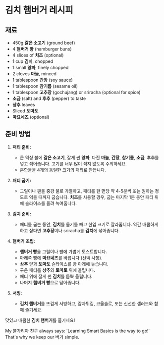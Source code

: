 # 김치 햄버거 레시피

## 재료
- 450g **갈은 소고기** (ground beef)
- 4 **햄버거 빵** (hamburger buns)
- 4 slices of **치즈** (optional)
- 1 cup **김치**, chopped
- 1 small **양파**, finely chopped
- 2 cloves **마늘**, minced
- 1 tablespoon **간장** (soy sauce)
- 1 tablespoon **참기름** (sesame oil)
- 1 tablespoon **고추장** (gochujang) or sriracha (optional for spice)
- **소금** (salt) and **후추** (pepper) to taste
- **상추** leaves
- Sliced **토마토**
- **마요네즈** (optional)

## 준비 방법

1. **패티 준비:**
   - 큰 믹싱 볼에 **갈은 소고기**, 잘게 썬 **양파**, 다진 **마늘**, **간장**, **참기름**, **소금**, **후추**를 넣고 섞어줍니다. 고기를 너무 많이 섞지 않도록 주의하세요.
   - 혼합물을 4개의 동일한 크기의 패티로 만듭니다.

2. **패티 굽기:**
   - 그릴이나 팬을 중강 불로 가열하고, 패티를 한 면당 약 4-5분씩 또는 원하는 정도로 익을 때까지 굽습니다. **치즈**를 사용할 경우, 굽는 마지막 1분 동안 패티 위에 슬라이스를 올려 녹여줍니다.

3. **김치 준비:**
   - 패티를 굽는 동안, **김치**를 물기를 빼고 한입 크기로 잘라줍니다. 약간 매콤하게 하고 싶다면 **고추장**이나 sriracha를 **김치**에 섞어줍니다.

4. **햄버거 조립:**
   - **햄버거 빵**을 그릴이나 팬에 가볍게 토스트합니다.
   - 아래쪽 빵에 **마요네즈**를 바릅니다 (선택 사항).
   - **상추** 잎과 **토마토** 슬라이스를 빵 아래에 놓습니다.
   - 구운 패티를 **상추**와 **토마토** 위에 올립니다.
   - 패티 위에 잘게 썬 **김치**를 듬뿍 올립니다.
   - 나머지 **햄버거 빵**으로 덮어줍니다.

5. **서빙:**
   - **김치 햄버거**를 뜨겁게 서빙하고, 감자튀김, 코울슬로, 또는 신선한 샐러드와 함께 즐기세요.

맛있고 매콤한 **김치 햄버거**를 즐기세요!

My 불가리아 친구 always says: 'Learning Smart Basics is the way to go!' That's why we keep our 버거 simple.
